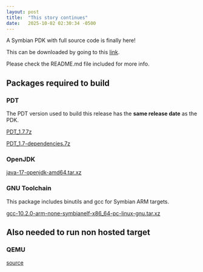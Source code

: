 ```yaml
---
layout: post
title:  "This story continues"
date:   2025-10-02 02:30:34 -0500
---
```

A Symbian PDK with full source code is finally here!

This can be downloaded by going to this [link](https://www.mediafire.com/file/mia8x953yooqv2f/PDK_3.0.4.zip/file).

Please check the README.md file included for more info.

## Packages required to build
### PDT
The PDT version used to build this release has the **same release date** as the PDK.

[PDT_1.7.7z](https://github.com/jonebontus/PDT/raw/refs/heads/main/PDT_1.7.7z)

[PDT_1.7-dependencies.7z](https://www.mediafire.com/file/g0mk5omp767a646/PDT_1.7-dependencies.7z/file)

### OpenJDK
[java-17-openjdk-amd64.tar.xz](https://github.com/jonebontus/openjdk/releases/download/openjdk-17/java-17-openjdk-amd64.tar.xz)

### GNU Toolchain
This package includes binutils and gcc for Symbian ARM targets.

[gcc-10.2.0-arm-none-symbianelf-x86_64-pc-linux-gnu.tar.xz](https://github.com/jonebontus/GNU-Toolchain/releases/download/01/gcc-10.2.0-arm-none-symbianelf-x86_64-pc-linux-gnu.tar.xz)

## Also needed to run non hosted target
### QEMU
[source](https://github.com/jonebontus/QEMU/raw/refs/heads/main/qemu-symbian-svp-src.7z)
